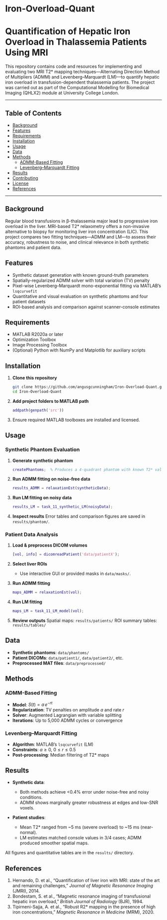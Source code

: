 # Iron-Overload-Quant

# Quantification of Hepatic Iron Overload in Thalassemia Patients Using MRI

This repository contains code and resources for implementing and evaluating two MRI T2* mapping techniques—Alternating Direction Method of Multipliers (ADMM) and Levenberg–Marquardt (LM)—to quantify hepatic iron overload in transfusion-dependent thalassemia patients. The project was carried out as part of the Computational Modelling for Biomedical Imaging (QHLX2) module at University College London.

---

## Table of Contents

- [Background](#background)  
- [Features](#features)  
- [Requirements](#requirements)  
- [Installation](#installation)  
- [Usage](#usage)  
- [Data](#data)  
- [Methods](#methods)  
  - [ADMM-Based Fitting](#admm-based-fitting)  
  - [Levenberg–Marquardt Fitting](#levenberg–marquardt-fitting)  
- [Results](#results)  
- [Contributing](#contributing)  
- [License](#license)  
- [References](#references)  

---

## Background

Regular blood transfusions in β-thalassemia major lead to progressive iron overload in the liver. MRI-based T2* relaxometry offers a non-invasive alternative to biopsy for monitoring liver iron concentration (LIC). This project compares two fitting techniques—ADMM and LM—to assess their accuracy, robustness to noise, and clinical relevance in both synthetic phantoms and patient data.

## Features

- Synthetic dataset generation with known ground-truth parameters  
- Spatially-regularized ADMM solver with total variation (TV) penalty  
- Pixel-wise Levenberg–Marquardt mono-exponential fitting via MATLAB’s `lsqcurvefit`  
- Quantitative and visual evaluation on synthetic phantoms and four patient datasets  
- ROI-based analysis and comparison against scanner-console estimates  

## Requirements

- MATLAB R2020a or later  
- Optimization Toolbox  
- Image Processing Toolbox  
- (Optional) Python with NumPy and Matplotlib for auxiliary scripts  

## Installation

1. **Clone this repository**  
   ```bash
   git clone https://github.com/angusgcunningham/Iron-Overload-Quant.git
   cd Iron-Overload-Quant

2. **Add project folders to MATLAB path**

   ```matlab
   addpath(genpath('src'))
   ```
3. Ensure required MATLAB toolboxes are installed and licensed.

## Usage

### Synthetic Phantom Evaluation

1. **Generate synthetic phantom**

   ```matlab
   createPhantoms;  % Produces a 4-quadrant phantom with known T2* values
   ```
2. **Run ADMM fitting on noise-free data**

   ```matlab
   results_ADMM = relaxationEst(syntheticData);
   ```
3. **Run LM fitting on noisy data**

   ```matlab
   results_LM = task_11_synthetic_LM(noisyData);
   ```
4. **Inspect results**
   Error tables and comparison figures are saved in `results/phantom/`.

### Patient Data Analysis

1. **Load & preprocess DICOM volumes**

   ```matlab
   [vol, info] = dicomreadPatient('data/patientX');
   ```
2. **Select liver ROIs**

   * Use interactive GUI or provided masks in `data/masks/`.
3. **Run ADMM fitting**

   ```matlab
   maps_ADMM = relaxationEst(vol);
   ```
4. **Run LM fitting**

   ```matlab
   maps_LM = task_11_LM_model(vol);
   ```
5. **Review outputs**
   Spatial maps: `results/patients/`
   ROI summary tables: `results/tables/`

## Data

* **Synthetic phantoms**: `data/phantoms/`
* **Patient DICOMs**: `data/patient1/`, `data/patient2/`, etc.
* **Preprocessed MAT files**: `data/preprocessed/`

## Methods

### ADMM-Based Fitting

* **Model**: $S(t) = a \, e^{-r t}$
* **Regularization**: TV penalties on amplitude $a$ and rate $r$
* **Solver**: Augmented Lagrangian with variable splitting
* **Iterations**: Up to 5,000 ADMM cycles or convergence

### Levenberg–Marquardt Fitting

* **Algorithm**: MATLAB’s `lsqcurvefit` (LM)
* **Constraints**: $a \ge 0$, $0 \le r \le 0.5$
* **Post-processing**: Median filtering of T2\* maps

## Results

* **Synthetic data**:

  * Both methods achieve <0.4% error under noise-free and noisy conditions.
  * ADMM shows marginally greater robustness at edges and low-SNR voxels.
* **Patient studies**:

  * Mean T2\* ranged from \~5 ms (severe overload) to \~15 ms (near-normal).
  * LM estimates matched console values in 3/4 cases; ADMM produced smoother spatial maps.

All figures and quantitative tables are in the `results/` directory.

## References

1. Hernando, D. et al., “Quantification of liver iron with MRI: state of the art and remaining challenges,” *Journal of Magnetic Resonance Imaging* (JMRI), 2014.
2. Bondestam, S. et al., “Magnetic resonance imaging of transfusional hepatic iron overload,” *British Journal of Radiology* (BJR), 1994.
3. Tipirneni-Sajja, A. et al., “Robust R2\* mapping in the presence of high iron concentrations,” *Magnetic Resonance in Medicine* (MRM), 2020.


